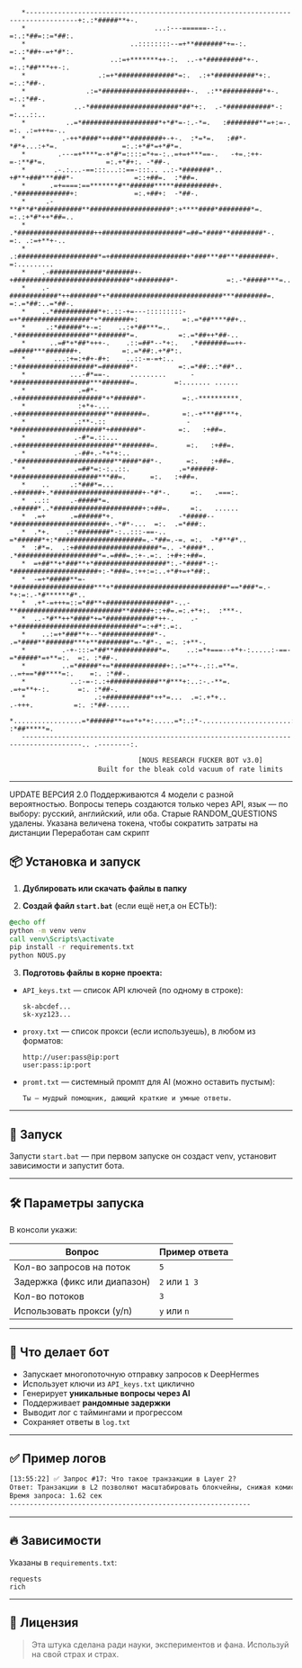 <pre> <code>                                                                                                           
                                                                                                           
                                                                                                           
   *-----------------------------------------------------------------------------------+:.:*#####**+-. 
   *                                ...:---======--:..                                 =:.:*##=::=*##:.
   *                          ..::::::::--=+**#######*+=-:.                            =:.:*##+-=+*#*:.
   *                     ..:=+*******++-:.  ..-+*#########*+-.                         =:.:*##***++-:.
   *                  .:=+*##############*=:.  .:+*##########*+:.                      =:.:*##-.      
   *               .:=*#####################+-.  .:**##########*+-.                    =:.:*##-.      
   *            ..-*######################*##*+:.  .-*###########*-:                   =:...::..      
   *          ..=*###################*+*#*=-:.-*=.   :########**=+:=-.                 =:. .:=+++=-.. 
   *         .-++*####*++###**########+-+-.  :*=*=.   :##*-*#*+...:+*=.                =:.:+*#*=+*#*=.
   *        .---=+****=-+*#*=::::=*+=-:..=+=+***==-.   -+=.:++-=-:**#*=.               =:.+*#+:. -*##-.
   *       .-.:...-==:::...::==-:::.. ..:-*#######*..   +#**+###***###*-               =::+##=.  :*##=.
   *      .=+====:==*******#**######*****##########+.   .*#############+:              =:.+##+:  -*##-.
   *     .-**#**#*###########**####################*:+****####*########*=.             =:.:+*#*++*##=..
   *     .*###################++####################*=##=*####**########*-.            =:. .:=+**+-..  
   *    .:####################*=+###################+*###***##***########+.            =:.........    
   *    .-#############*#######+-+#############################*+########*-            =:.-*#####***=..
   *    .-############*++#######*+*############################***########=.           =:.=*##:..=*##-.
   *    ..*###########*+:.::-+=---:::::::::-=+*#################*+*#######+:           =:.=*##****##+..
   *     .:*######*+-=:    ..:+*##***=..     .*##################**#######*=.          =:.=*##++*##-..
   *      ..=#*+*##*+++-.    .::=##*--*+:.   .*#######==++-=#####***#######+.          =:.=*##:.+*#*:.
   *       ...:+=:+#+-#+:    ..::-=-=+:..    :*###################*=#######*-          =:.=*##:.:*##*..
   *           ...-#*==-.     .........      -*###################***#######=.         =:....... ......
   *             .=#*-                      .+#####################*+*######*-         =:.-**********.
   *             :+*+-...                   .+######################**#######=.        =:.-+***##***+.
   *            .:**-.::                    -*######################*+#######*-        =:.   :+##=.   
   *            .-#*=.::...                .+########################**#######=.       =:.   :+##=.   
   *            .-##+.-*+*+:..             .*########################**####*##*-.      =:.   :+##=.   
   *            .=##*=:-:..::.            .=*######-*#####################***##=.      =:.   :+##=.   
   *    ..     .:*###*=...                .+######+.*######################+-*#*-.     =:.   .===:.   
   *  ..::     .-#####*=.                 .+#####*..*######################+:+##=.     =:.   ......   
   *  .=+      .=######*+.                -*#####--*#######################+.-*#*-...  =:.  .=*###:.  
   *  .*+.    .:*########*-:..:::-==-..   =*######*+:*#####################=.-*##=.-=. =:.  -*#**#*.. 
   *  :#*=.  .:+#####################*=.. -*####*.. .*####################*=.=###=.:+-.=:. :+#+:+##=. 
   *  =+##**+*###**+*##################*:.-*####*-:-*#####################+:-*###=.:++:=:..+*#+=+*##:.
   *  -=+*#####**=-*####################***+*############################*==*###*=.-*+:=:.-*#******#*..
   *  .+*-=+++=::=*##**+################*-..-**##########################**#####+::+#=.=:.+*+:.  :***-.
   *  ..-*#**++*####*+=*############*++-.    .-+*##############################*=:+#*:.=:.             
   *    ..:=+*###**+--*#############*-.         .=*####**#######***+**########*=-*#*-. =:. :+**-.     
   *         .-+-:::=*##**###########*=.    ..:=*+===--+*+-:.....:-==-=*#####*=+**=:.  =:. :*##-.     
   *         ..=*#####*+=*#############+:.:=**+-.::.=**=.          ..=+==*##****=:.    =:. :*##-.     
   *           ..:-=-:.:+############**#***+:..:-.-**=.               .=+=**+-:.       =:. :*##-.     
   *                 .:+###########*++*=...  .=:.+*+..                 .-+++.          =:. :*##-..... 
   *.................=*######**+=+*+*+:.....=*:.:*-......................:-:...........=:. :*##*****=.
   -------------------------------------------------------------------------------------.. .--------:.
 
                                [NOUS RESEARCH FUCKER BOT v3.0]
                      Built for the bleak cold vacuum of rate limits</code> </pre>
---
UPDATE ВЕРСИЯ 2.0
Поддерживаются 4 модели с разной вероятностью.
Вопросы теперь создаются только через API, язык — по выбору: русский, английский, или оба.
Старые RANDOM_QUESTIONS удалены.
Указана величена токена, чтобы сократить затраты на дистанции
Переработан сам скрипт

## 📦 Установка и запуск

1. **Дублировать или скачать файлы в папку**

2. **Создай файл `start.bat`** (если ещё нет,а он ЕСТЬ!):

```bat
@echo off
python -m venv venv
call venv\Scripts\activate
pip install -r requirements.txt
python NOUS.py
```

3. **Подготовь файлы в корне проекта:**

* `API_keys.txt` — список API ключей (по одному в строке):

  ```
  sk-abcdef...
  sk-xyz123...
  ```

* `proxy.txt` — список прокси (если используешь), в любом из форматов:

  ```
  http://user:pass@ip:port
  user:pass:ip:port
  ```

* `promt.txt` — системный промпт для AI (можно оставить пустым):

  ```
  Ты — мудрый помощник, дающий краткие и умные ответы.
  ```

---

## 🚀 Запуск

Запусти `start.bat` — при первом запуске он создаст venv, установит зависимости и запустит бота.

---

## 🛠️ Параметры запуска

В консоли укажи:

| Вопрос                       | Пример ответа |
| ---------------------------- | ------------- |
| Кол-во запросов на поток     | `5`           |
| Задержка (фикс или диапазон) | `2` или `1 3` |
| Кол-во потоков               | `3`           |
| Использовать прокси (y/n)    | `y` или `n`   |

---

## 📑 Что делает бот

* Запускает многопоточную отправку запросов к DeepHermes
* Использует ключи из `API_keys.txt` циклично
* Генерирует **уникальные вопросы через AI**
* Поддерживает **рандомные задержки**
* Выводит лог с таймингами и прогрессом
* Сохраняет ответы в `log.txt`

---

## ✅ Пример логов

```txt
[13:55:22] ✅ Запрос #17: Что такое транзакции в Layer 2?
Ответ: Транзакции в L2 позволяют масштабировать блокчейны, снижая комиссии.
Время запроса: 1.62 сек
------------------------------------------------------------
```

---

## 🔥 Зависимости

Указаны в `requirements.txt`:

```
requests
rich
```

---

## 🧬 Лицензия

> Эта штука сделана ради науки, экспериментов и фана.
> Используй на свой страх и страх.
